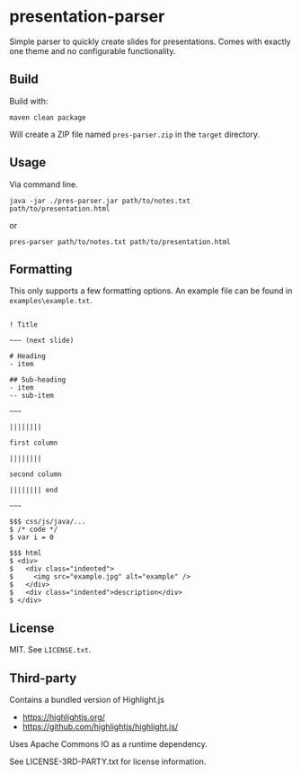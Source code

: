 # presentation-parser

Simple parser to quickly create slides for presentations.
Comes with exactly one theme and no configurable functionality.

## Build

Build with:

```
maven clean package
```

Will create a ZIP file named `pres-parser.zip` in the `target` directory.

## Usage

Via command line.

```
java -jar ./pres-parser.jar path/to/notes.txt path/to/presentation.html
```

or

```
pres-parser path/to/notes.txt path/to/presentation.html
```

## Formatting

This only supports a few formatting options.
An example file can be found in `examples\example.txt`.

```

! Title

~~~ (next slide)

# Heading
- item

## Sub-heading
- item
-- sub-item

~~~

||||||||

first column

||||||||

second column

|||||||| end

~~~

$$$ css/js/java/...
$ /* code */
$ var i = 0

$$$ html
$ <div>
$   <div class="indented">
$     <img src="example.jpg" alt="example" />
$   </div>
$   <div class="indented">description</div>
$ </div>
```

## License

MIT. See `LICENSE.txt`.

## Third-party

Contains a bundled version of Highlight.js
- https://highlightjs.org/
- https://github.com/highlightjs/highlight.js/

Uses Apache Commons IO as a runtime dependency.

See LICENSE-3RD-PARTY.txt for license information.
